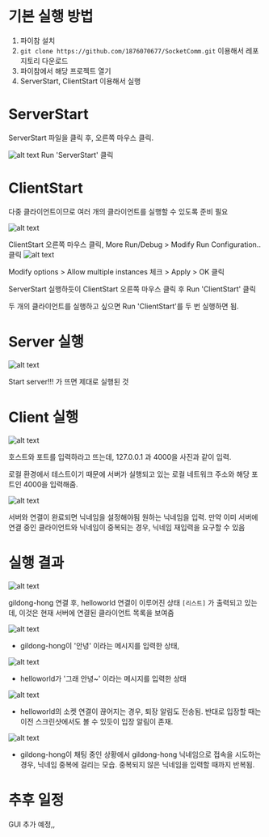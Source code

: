 # 기본 실행 방법
1. 파이참 설치
2. ```git clone https://github.com/1876070677/SocketComm.git``` 이용해서 레포지토리 다운로드
3. 파이참에서 해당 프로젝트 열기
4. ServerStart, ClientStart 이용해서 실행

# ServerStart
ServerStart 파일을 클릭 후, 오른쪽 마우스 클릭.

![alt text](images/image.png)
Run 'ServerStart' 클릭

# ClientStart
다중 클라이언트이므로 여러 개의 클라이언트를 실행할 수 있도록 준비 필요

![alt text](images/image-1.png)

ClientStart 오른쪽 마우스 클릭, More Run/Debug > Modify Run Configuration.. 클릭
![alt text](images/image-2.png)

Modify options > Allow multiple instances 체크 > Apply > OK 클릭

ServerStart 실행하듯이 ClientStart 오른쪽 마우스 클릭 후 Run 'ClientStart' 클릭

두 개의 클라이언트를 실행하고 싶으면 Run 'ClientStart'를 두 번 실행하면 됨.

# Server 실행
![alt text](images/image-3.png)

Start server!!! 가 뜨면 제대로 실행된 것

# Client 실행
![alt text](images/image-4.png)

호스트와 포트를 입력하라고 뜨는데, 127.0.0.1 과 4000을 사진과 같이 입력.

로컬 환경에서 테스트이기 때문에 서버가 실행되고 있는 로컬 네트워크 주소와 해당 포트인 4000을 입력해줌.

![alt text](images/image-5.png)

서버와 연결이 완료되면 닉네임을 설정해야됨
원하는 닉네임을 입력. 만약 이미 서버에 연결 중인 클라이언트와 닉네임이 중복되는 경우, 닉네임 재입력을 요구할 수 있음

# 실행 결과
![alt text](images/image-6.png)

gildong-hong 연결 후, helloworld 연결이 이루어진 상태
```[리스트]``` 가 출력되고 있는데, 이것은 현재 서버에 연결된 클라이언트 목록을 보여줌

![alt text](images/image-7.png)
+ gildong-hong이 '안녕' 이라는 메시지를 입력한 상태,

![alt text](images/image-8.png)
+ helloworld가 '그래 안녕~' 이라는 메시지를 입력한 상태

![alt text](images/image-9.png)
+ helloworld의 소켓 연결이 끊어지는 경우, 퇴장 알림도 전송됨. 반대로 입장할 때는 이전 스크린샷에서도 볼 수 있듯이 입장 알림이 존재.

![alt text](images/image-10.png)
+ gildong-hong이 채팅 중인 상황에서 gildong-hong 닉네임으로 접속을 시도하는 경우, 닉네임 중복에 걸리는 모습. 중복되지 않은 닉네임을 입력할 때까지 반복됨.

# 추후 일정
GUI 추가 예정,,